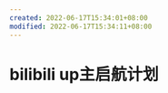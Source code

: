 ```yaml
---
created: 2022-06-17T15:34:01+08:00
modified: 2022-06-17T15:34:11+08:00
---
```


# bilibili up主启航计划

